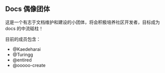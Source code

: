 ## Docs 偶像团体

这是一个有志于文档维护和建设的小团体，将会积极培养社区开发者，目标成为 docs 的中流砥柱！

目前的成员包含：
- @Kaedeharai 
- @Turingg
- @entired 
- @ooooo-create
